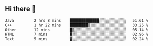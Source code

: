 ## Hi there 👋

 <!--START_SECTION:waka-->

```txt
Java         2 hrs 8 mins    █████████████░░░░░░░░░░░░   51.61 %
C++          1 hr 22 mins    ████████▒░░░░░░░░░░░░░░░░   33.25 %
Other        12 mins         █▒░░░░░░░░░░░░░░░░░░░░░░░   05.14 %
HTML         7 mins          ▓░░░░░░░░░░░░░░░░░░░░░░░░   02.96 %
Text         5 mins          ▓░░░░░░░░░░░░░░░░░░░░░░░░   02.24 %
```

<!--END_SECTION:waka-->

<!--
**ValentinRapp/ValentinRapp** is a ✨ _special_ ✨ repository because its `README.md` (this file) appears on your GitHub profile.

Here are some ideas to get you started:

- 🔭 I’m currently working on ...
- 🌱 I’m currently learning ...
- 👯 I’m looking to collaborate on ...
- 🤔 I’m looking for help with ...
- 💬 Ask me about ...
- 📫 How to reach me: ...
- 😄 Pronouns: ...
- ⚡ Fun fact: ...
-->
